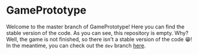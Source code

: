 # GamePrototype
Welcome to the master branch of GamePrototype! Here you can find the stable version of the code.
As you can see, this repository is empty. Why? Well, the game is not finished, so there isn't a stable version of the code 😁! In the meantime, you can check out the `dev` branch [here](https://github.com/NedoProgrammer/GamePrototype/tree/master).
